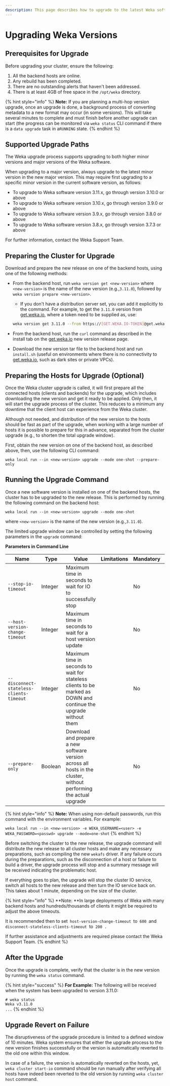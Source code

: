 ```yaml
---
description: This page describes how to upgrade to the latest Weka software version.
---
```


# Upgrading Weka Versions

## Prerequisites for Upgrade

Before upgrading your cluster, ensure the following:

1. All the backend hosts are online.
2. Any rebuild has been completed.
3. There are no outstanding alerts that haven't been addressed.
4. There is at least 4GB of free space in the `/opt/weka` directory.

{% hint style="info" %}
**Note:** If you are planning a multi-hop version upgrade, once an upgrade is done, a background process of converting metadata to a new format may occur (in some versions). This will take several minutes to complete and must finish before another upgrade can start (the progress can be monitored via `weka status` CLI command if there is  a `data upgrade` task in a`RUNNING` state.
{% endhint %}

## Supported Upgrade Paths

The Weka upgrade process supports upgrading to both higher minor versions and major versions of the Weka software.

When upgrading to a major version, always upgrade to the latest minor version in the new major version. This may require first upgrading to a specific minor version in the current software version, as follows:

* To upgrade to Weka software version 3.11.x, go through version 3.10.0 or above
* To upgrade to Weka software version 3.10.x, go through version 3.9.0 or above
* To upgrade to Weka software version 3.9.x, go through version 3.8.0 or above
* To upgrade to Weka software version 3.8.x, go through version 3.7.3 or above

For further information, contact the Weka Support Team.

## Preparing the Cluster for Upgrade

Download and prepare the new release on one of the backend hosts, using one of the following methods:

*   From the backend host, run `weka version get <new-version>` where `<new-version>` is the name of the new version (e.g.,`3.11.0`), followed by `weka version prepare <new-version>`. 

    * If you don't have a distribution server set, you can add it explicitly to the command. For example, to get the `3.11.0` version from [get.weka.io](https://get.weka.io/ui/releases/), where a token need to be supplied as, use: 

    ```bash
    weka version get 3.11.0 --from https://[GET.WEKA.IO-TOKEN]@get.weka.io
    ```
* From the backend host, run the `curl` command as described in the install tab on the [get.weka.io](https://get.weka.io/ui/releases/) new version release page.
* Download the new version tar file to the backend host and run `install.sh` (useful on environments where there is no connectivity to [get.weka.io](https://get.weka.io), such as dark sites or private VPCs).

## Preparing the Hosts for Upgrade (Optional)

Once the Weka cluster upgrade is called, it will first prepare all the connected hosts (clients and backends) for the upgrade, which includes downloading the new version and get it ready to be applied. Only then, it will start the upgrade process of the cluster. This reduces to a minimum any downtime that the client host can experience from the Weka cluster.

Although not needed, and distribution of the new version to the hosts should be fast as part of the upgrade, when working with a large number of hosts it is possible to prepare for this in advance, separated from the cluster upgrade (e.g., to shorten the total upgrade window).

First, obtain the new version on one of the backend host, as described above, then, use the following CLI command:

`weka local run --in <new-version> upgrade --mode one-shot --prepare-only`

## Running the Upgrade Command

Once a new software version is installed on one of the backend hosts, the cluster has to be upgraded to the new release. This is performed by running the following command on the backend host:

`weka local run --in <new-version> upgrade --mode one-shot`

where `<new-version>` is the name of the new version (e.g.,`3.11.0`).

The limited upgrade window can be controlled by setting the following parameters in the `upgrade` command:

**Parameters in Command Line**

| **Name**                                 | **Type** | **Value**                                                                                                          | **Limitations** | **Mandatory** | **Default** |
| ---------------------------------------- | -------- | ------------------------------------------------------------------------------------------------------------------ | --------------- | ------------- | ----------- |
| `--stop-io-timeout`                      | Integer  | Maximum time in seconds to wait for IO to successfully stop                                                        |                 | No            | 90          |
| `--host-version-change-timeout`          | Integer  | Maximum time in seconds to wait for a host version update                                                          |                 | No            | 180         |
| `--disconnect-stateless-clients-timeout` | Integer  | Maximum time in seconds to wait for stateless clients to be marked as DOWN and continue the upgrade without them   |                 | No            | 60          |
| `--prepare-only`                         | Boolean  | Download and prepare a new software version across all hosts in the cluster, without performing the actual upgrade |                 | No            | False       |

{% hint style="info" %}
**Note:** When using non-default passwords, run this command with the environment variables. For example:

`weka local run --in <new-version> -e WEKA_USERNAME=<user> -e WEKA_PASSWORD=<passwd> upgrade --mode=one-shot`
{% endhint %}

Before switching the cluster to the new release, the upgrade command will distribute the new release to all cluster hosts and make any necessary preparations, such as compiling the new `wekafs` driver. If any failure occurs during the preparations, such as the disconnection of a host or failure to build a driver, the upgrade process will stop and a summary message will be received indicating the problematic host.

If everything goes to plan, the upgrade will stop the cluster IO service, switch all hosts to the new release and then turn the IO service back on. This takes about 1 minute, depending on the size of the cluster.

{% hint style="info" %}
**Note: **In large deployments of Weka with many backend hosts and hundreds/thousands of clients it might be required to adjust the above timeouts.  

It is recommended then to set`  host-version-change-timeout  `to`  600  `and`  disconnect-stateless-clients-timeout  `to` 200 .`

If further assistance and adjustments are required please contact the Weka Support Team.
{% endhint %}

## After the Upgrade

Once the upgrade is complete, verify that the cluster is in the new version by running the `weka status` command.

{% hint style="success" %}
**For Example:** The following will be received when the system has been upgraded to version 3.11.0:

`# weka status  `\
`Weka v3.11.0   `\
`...`
{% endhint %}

## Upgrade Revert on Failure

The disruptiveness of the upgrade procedure is limited to a defined window of 10 minutes. Weka system ensures that either the upgrade process to the new version finishes successfully or the version is automatically reverted to the old one within this window.

In case of a failure, the version is automatically reverted on the hosts, yet, `weka cluster start-io` command should be run manually after verifying all hosts have indeed been reverted to the old version by running `weka cluster host` command.
